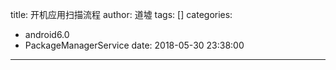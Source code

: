 title: 开机应用扫描流程
author: 道墟
tags: []
categories:
  - android6.0
  - PackageManagerService
date: 2018-05-30 23:38:00
---
